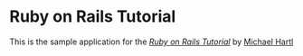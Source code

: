 # Ruby on Rails Tutorial

This is the sample application for the [*Ruby on Rails Tutorial*](http://railstutorial.org) by [Michael Hartl](http://michaelhartl.com)